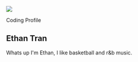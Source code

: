 <html>
    <head>
        <meta charset="utf-8">
        <meta name="viewport" content="width=device-width, initial-scale=1">
        <link rel="stylesheet" href="customization.css">
        <link rel="stylesheet" href="https://maxcdn.bootstrapcdn.com/bootstrap/3.4.1/css/bootstrap.min.css">
        <script src="https://ajax.googleapis.com/ajax/libs/jquery/3.6.3/jquery.min.js"></script>
        <script src="https://maxcdn.bootstrapcdn.com/bootstrap/3.4.1/js/bootstrap.min.js"></script>
    </head>

<body>
        <main>
          <article class="profile">
            <picture class="profile-img">
              <source srcset="images/profile.png" media="(min-width: 600px)">
              <img src="https://user-images.githubusercontent.com/109186517/234166503-2599a5ff-db83-4607-a034-6166f7a885df.png">
            </picture>
            <div class="content">
              <p class="detail">Coding Profile</p>
                <h1>Ethan Tran</h1>
              <p>
                Whats up I'm Ethan, I like basketball and r&b music. 
              </p>
              <a href="https://github.com/realethantran" class="button"></a>
            </div>
          </article>
        </main>
</body> 

